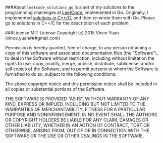###About
`leetcode_solutions_go` is a set of my solutions to the programming challenges at [LeetCode](http://leetcode.com), implemented in Go. Originally, I implemented [solutions in C++/C](http://github.com/vinceyuan/leetcode_solutions), and then re-wrote them with Go. Please go to solutions in C++/C for the description of each problem.

###License
MIT License
Copyright (c) 2015 Vince Yuan (vince.yuan###gmail.com)

Permission is hereby granted, free of charge, to any person obtaining a copy of this software and associated documentation files (the "Software"), to deal in the Software without restriction, including without limitation the rights to use, copy, modify, merge, publish, distribute, sublicense, and/or sell copies of the Software, and to permit persons to whom the Software is furnished to do so, subject to the following conditions:

The above copyright notice and this permission notice shall be included in all copies or substantial portions of the Software.

THE SOFTWARE IS PROVIDED "AS IS", WITHOUT WARRANTY OF ANY KIND, EXPRESS OR IMPLIED, INCLUDING BUT NOT LIMITED TO THE WARRANTIES OF MERCHANTABILITY, FITNESS FOR A PARTICULAR PURPOSE AND NONINFRINGEMENT. IN NO EVENT SHALL THE AUTHORS OR COPYRIGHT HOLDERS BE LIABLE FOR ANY CLAIM, DAMAGES OR OTHER LIABILITY, WHETHER IN AN ACTION OF CONTRACT, TORT OR OTHERWISE, ARISING FROM, OUT OF OR IN CONNECTION WITH THE SOFTWARE OR THE USE OR OTHER DEALINGS IN THE SOFTWARE.

